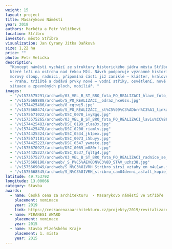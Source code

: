 ```yaml
---
weight: 15
layout: project
title: Masarykovo Náměstí
year: 2018
authors: Markéta a Petr Veličkovi
location: Stříbro
investor: město Stříbro
visualization: Jan Cyrany Jitka Daňková
size: 1,22 ha
price: ""
photo: Petr Velička
description:
  "Koncept náměstí vychází ze struktury historického jádra města Stříbra,
  které leží na ostrohu nad řekou Mží. Návrh podporuje významné historické prvky –
  morový sloup, radnici, připomíná části již zaniklé – klášter, královskou cestu Norimberk
  – Praha, tržiště a dodává prvky nové – vodní střiky, osvětlení, nové řešení dopravní
  situace a zpevněných ploch, mobiliář. "
images:
  - "/v1573575291/archweb/03_VEL_B_ST_BRO_fota_PO_REALIZACI_hlavn_foto_mtbisk.jpg"
  - "/v1575668888/archweb/S_PO_REALIZACI__odraz_hxe6zx.jpg"
  - "/v1574425486/archweb/8_cgtwj5.jpg"
  - "/v1575668474/archweb/S_PO_REALIZACI__st%C5%99%C3%ADbrn%C3%A1_linka_iilcsl.jpg"
  - "/v1575671022/archweb/DSC_0070_ivy8gq.jpg"
  - "/v1573575265/archweb/03_VEL_B_ST_BRO_fota_PO_REALIZACI_laviu%CC%88ky_zyqz82.jpg"
  - "/v1574425483/archweb/DSC_0199_zlaa3x.jpg"
  - "/v1574425478/archweb/DSC_0200_riamlv.jpg"
  - "/v1574425324/archweb/DSC_0534_jk1pex.jpg"
  - "/v1575671101/archweb/DSC_0073_i5buyy.jpg"
  - "/v1574425223/archweb/DSC_0547_ywmste.jpg"
  - "/v1575670927/archweb/DSC_0065_m080rf.jpg"
  - "/v1574425227/archweb/DSC_0537_fqltg4.jpg"
  - "/v1573575277/archweb/03_VEL_B_ST_BRO_fota_PO_REALIZACI_radnice_se_st_ikama_dfetpo.jpg"
  - "/v1575668190/archweb/_S_P%C5%AEVODN%C3%8D_STAV_uzhz38.jpg"
  - "/v1575669049/archweb/S_N%C3%81VRH_Stribro_sirsi_vztahy_en_n4u1wn.jpg"
  - "/v1575668545/archweb/S_N%C3%81VRH_stribro_cam04denni_asfalt_kopie_jm1cqi.jpg"
latitude: 49.753792
longitude: 13.00066
category: Stavba
awards:
  - name: Česká cena za architekturu  - Masarykovo náměstí ve Stříbře
    placement: nominace
    year: 2019
    link: https://ceskacenazaarchitekturu.cz/projekty/2019/revitalizace-masarykova-namesti-v-mestske-pamatkove-zone-mesta-stribro/
  - name: PIRANESI AWARD
    placement: nominace
    year: 2015
  - name: Stavba Plzeňského Kraje
    placement: 1. místo
    year: 2015
---
```

